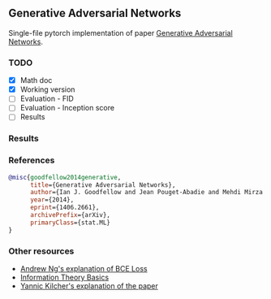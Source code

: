 ## Generative Adversarial Networks

Single-file pytorch implementation of paper [Generative Adversarial Networks](https://arxiv.org/abs/1406.2661).

### TODO

- [X] Math doc
- [x] Working version
- [ ] Evaluation - FID
- [ ] Evaluation - Inception score
- [ ] Results

### Results

### References

```bibtex
@misc{goodfellow2014generative,
      title={Generative Adversarial Networks}, 
      author={Ian J. Goodfellow and Jean Pouget-Abadie and Mehdi Mirza and Bing Xu and David Warde-Farley and Sherjil Ozair and Aaron Courville and Yoshua Bengio},
      year={2014},
      eprint={1406.2661},
      archivePrefix={arXiv},
      primaryClass={stat.ML}
}
```
### Other resources
* [Andrew Ng's explanation of BCE Loss](https://www.youtube.com/watch?v=HIQlmHxI6-0)
* [Information Theory Basics](https://www.youtube.com/watch?v=ErfnhcEV1O8)
* [Yannic Kilcher's explanation of the paper](https://www.youtube.com/watch?v=eyxmSmjmNS0)
